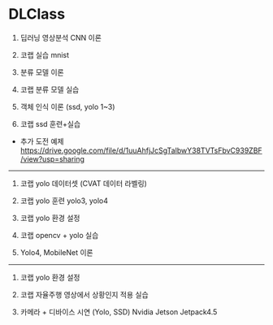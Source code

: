 # DLClass

1. 딥러닝 영상분석 CNN 이론

2. 코랩 실습 mnist
 
3. 분류 모델 이론

4. 코랩 분류 모델 실습

5. 객체 인식 이론 (ssd, yolo 1~3)

6. 코랩 ssd 훈련+실습

* 추가 도전 예제
https://drive.google.com/file/d/1uuAhfjJcSgTaIbwY38TVTsFbvC939ZBF/view?usp=sharing

-----

1. 코랩 yolo 데이터셋 (CVAT 데이터 라벨링)

2. 코랩 yolo 훈련
yolo3, yolo4

3. 코랩 yolo 환경 설정

4. 코랩 opencv + yolo 실습

5. Yolo4, MobileNet 이론

--------------

1. 코랩 yolo 환경 설정

2. 코랩 자율주행 영상에서 상황인지 적용 실습

3. 카메라 + 디바이스 시연 (Yolo, SSD)
   Nvidia Jetson Jetpack4.5
